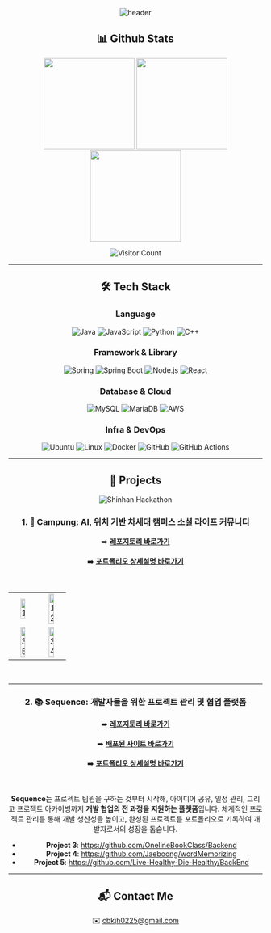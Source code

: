 <div align="center">

![header](https://capsule-render.vercel.app/api?type=waving&color=B897FF&height=200&section=header&text=JaeHwan's%20Github%20Portfolio&fontSize=30)

## 📊 Github Stats

<p align="center">
  <img src="https://github-readme-stats.vercel.app/api?username=Jaeboong&show_icons=true&theme=default" height="180"/>
  <img src="https://github-readme-stats.vercel.app/api/top-langs/?username=Jaeboong&layout=compact&theme=default" height="180"/>
  <img src="https://github-readme-streak-stats.herokuapp.com/?user=Jaeboong&theme=default" height="180"/>
</p>

![Visitor Count](https://komarev.com/ghpvc/?username=Jaeboong&color=blue)

---

## 🛠 Tech Stack

### Language  
![Java](https://img.shields.io/badge/Java-007396?style=flat&logo=openjdk&logoColor=white)
![JavaScript](https://img.shields.io/badge/JavaScript-F7DF1E?style=flat&logo=javascript&logoColor=black)
![Python](https://img.shields.io/badge/Python-3776AB?style=flat&logo=python&logoColor=white)
![C++](https://img.shields.io/badge/C++-00599C?style=flat&logo=cplusplus&logoColor=white)

### Framework & Library  
![Spring](https://img.shields.io/badge/Spring-6DB33F?style=flat&logo=spring&logoColor=white)
![Spring Boot](https://img.shields.io/badge/SpringBoot-6DB33F?style=flat&logo=springboot&logoColor=white)
![Node.js](https://img.shields.io/badge/Node.js-339933?style=flat&logo=node.js&logoColor=white)
![React](https://img.shields.io/badge/React-61DAFB?style=flat&logo=react&logoColor=black)

### Database & Cloud  
![MySQL](https://img.shields.io/badge/MySQL-4479A1?style=flat&logo=mysql&logoColor=white)
![MariaDB](https://img.shields.io/badge/MariaDB-003545?style=flat&logo=mariadb&logoColor=white)
![AWS](https://img.shields.io/badge/AWS-232F3E?style=flat&logo=amazonaws&logoColor=white)

### Infra & DevOps  
![Ubuntu](https://img.shields.io/badge/Ubuntu-E95420?style=flat&logo=ubuntu&logoColor=white)
![Linux](https://img.shields.io/badge/Linux-FCC624?style=flat&logo=linux&logoColor=black)
![Docker](https://img.shields.io/badge/Docker-2496ED?style=flat&logo=docker&logoColor=white)
![GitHub](https://img.shields.io/badge/GitHub-181717?style=flat&logo=github&logoColor=white)
![GitHub Actions](https://img.shields.io/badge/GitHub_Actions-2088FF?style=flat&logo=github-actions&logoColor=white)

---

## 📂 Projects

![Shinhan Hackathon](https://img.shields.io/badge/신한은행%20해커톤-대상_(Grand_Prize)-blueviolet)

### 1. 🏫 Campung: AI, 위치 기반 차세대 캠퍼스 소셜 라이프 커뮤니티

➡️ **[레포지토리 바로가기](https://github.com/parkdu7/campung)**

➡️ **[포트폴리오 상세설명 바로가기](https://github.com/Jaeboong/portfolio/blob/main/project/CAMPUNG.md)**

<br>

<table>
  <tr>
    <td align="center"><img width="48%" alt="1" src="https://github.com/user-attachments/assets/9a778b2d-bc87-494f-a1bb-6b82546cdec6" /></td>
    <td align="center"><img width="48%" alt="12" src="https://github.com/user-attachments/assets/d6e4e540-fc19-4823-84d0-dd114a290f46" /></td>
  </tr>
  <tr>
    <td align="center"><img width="48%" alt="35" src="https://github.com/user-attachments/assets/c069c3aa-13d2-4419-b99a-52addd13825d" /></td>
    <td align="center"><img width="48%" alt="34" src="https://github.com/user-attachments/assets/e807c624-a7ca-41be-a908-d086402c0a79" /></td>
  </tr>
</table>



<br>

---

### 2. 📚 Sequence: 개발자들을 위한 프로젝트 관리 및 협업 플랫폼

➡️ **[레포지토리 바로가기](https://github.com/UDR-Sequence/sequence-backend)**

➡️ **[배포된 사이트 바로가기](http://sequence.n-e.kr/)**

➡️ **[포트폴리오 상세설명 바로가기](https://github.com/Jaeboong/portfolio/blob/main/project/SEQUENCE.md)**

<br>

**Sequence**는 프로젝트 팀원을 구하는 것부터 시작해, 아이디어 공유, 일정 관리, 그리고 프로젝트 아카이빙까지 **개발 협업의 전 과정을 지원하는 플랫폼**입니다. 체계적인 프로젝트 관리를 통해 개발 생산성을 높이고, 완성된 프로젝트를 포트폴리오로 기록하여 개발자로서의 성장을 돕습니다.


- **Project 3**: https://github.com/OnelineBookClass/Backend
- **Project 4**: https://github.com/Jaeboong/wordMemorizing
- **Project 5**: https://github.com/Live-Healthy-Die-Healthy/BackEnd

---

## 📬 Contact Me
✉️ cbkjh0225@gmail.com  

</div>
